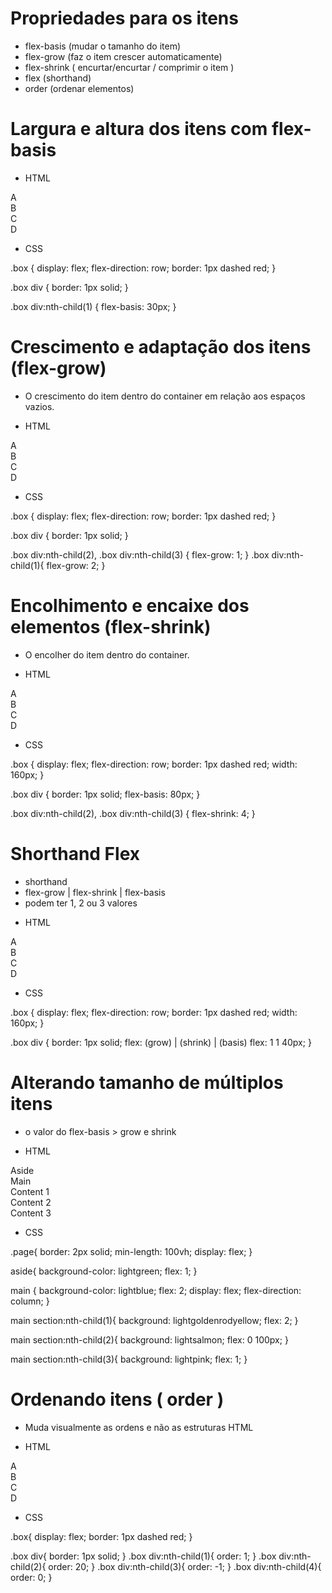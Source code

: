 # Propriedades para os itens

- flex-basis (mudar o tamanho do item)
- flex-grow (faz o item crescer automaticamente)
- flex-shrink ( encurtar/encurtar / comprimir o item )
- flex (shorthand)
- order (ordenar elementos)

# Largura e altura dos itens com flex-basis

* HTML

<div class="box">
    <div class="item">A</div>
    <div class="item">B</div>
    <div class="item">C</div>
    <div class="item">D</div>
</div>

* CSS

.box {
    display: flex;
    flex-direction: row;
    border: 1px dashed red;
}

.box div {
    border: 1px solid;
}

.box div:nth-child(1) {
    flex-basis: 30px;
}

# Crescimento e adaptação dos itens (flex-grow)

- O crescimento do item dentro do container em relação aos espaços vazios.

* HTML

<div class="box">
    <div class="item">A</div>
    <div class="item">B</div>
    <div class="item">C</div>
    <div class="item">D</div>
</div>

* CSS

.box {
    display: flex;
    flex-direction: row;
    border: 1px dashed red;
}

.box div {
    border: 1px solid;
}

.box div:nth-child(2),
.box div:nth-child(3) {
    flex-grow: 1;
}
.box div:nth-child(1){
    flex-grow: 2;
}

# Encolhimento e encaixe dos elementos (flex-shrink)

- O encolher do item dentro do container.

* HTML

<div class="box">
    <div class="item">A</div>
    <div class="item">B</div>
    <div class="item">C</div>
    <div class="item">D</div>
</div>

* CSS

.box {
    display: flex;
    flex-direction: row;
    border: 1px dashed red;
    width: 160px;
}

.box div {
    border: 1px solid;
    flex-basis: 80px;
}

.box div:nth-child(2),
.box div:nth-child(3) {
    flex-shrink: 4;
}

# Shorthand Flex

- shorthand
- flex-grow | flex-shrink | flex-basis
- podem ter 1, 2 ou 3 valores

* HTML

<div class="box">
    <div class="item">A</div>
    <div class="item">B</div>
    <div class="item">C</div>
    <div class="item">D</div>
</div>

* CSS

.box {
    display: flex;
    flex-direction: row;
    border: 1px dashed red;
    width: 160px;
}

.box div {
    border: 1px solid;
    flex: (grow) | (shrink) | (basis)
    flex: 1 1 40px;
}

# Alterando tamanho de múltiplos itens

- o valor do flex-basis > grow e shrink 

* HTML

<div class="page">
    <aside>Aside</aside>
    <main>Main         
        <section>Content 1</section>
        <section>Content 2</section>
        <section>Content 3</section>
    </main>
</div>

* CSS

.page{
    border: 2px solid;
    min-length: 100vh;
    display: flex;
}

aside{
    background-color: lightgreen;
    flex: 1;
}

main {
    background-color: lightblue;
    flex: 2;
    display: flex;
    flex-direction: column;
}

main section:nth-child(1){
    background: lightgoldenrodyellow;
    flex: 2;
}

main section:nth-child(2){
    background: lightsalmon;
    flex: 0 100px;
}

main section:nth-child(3){
    background: lightpink;
    flex: 1;
}

# Ordenando itens ( order )

- Muda visualmente as ordens e não as estruturas HTML

* HTML

<div class="box">
    <div class="item">A</div>
    <div class="item">B</div>
    <div class="item">C</div>
    <div class="item">D</div>
</div>

* CSS

.box{
    display: flex;
    border: 1px dashed red;
}

.box div{
    border: 1px solid;
}
.box div:nth-child(1){
    order: 1;
}
.box div:nth-child(2){
    order: 20;
}
.box div:nth-child(3){
    order: -1;
}
.box div:nth-child(4){
    order: 0;
}